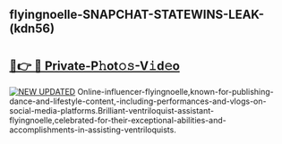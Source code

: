 ## flyingnoelle-SNAPCHAT-STATEWINS-LEAK-(kdn56)


# <h2><a href="https://mediaupload.pro?-20M">🔗👉 🔴 Private-P𝚑ot𝚘𝚜-V𝚒d𝚎o</a></h2>

[![NEW UPDATED](https://i.imgur.com/0qMVB7G.gif)](https://mediaupload.pro?-20M)
Online-influencer-flyingnoelle,known-for-publishing-dance-and-lifestyle-content,-including-performances-and-vlogs-on-social-media-platforms.Brilliant-ventriloquist-assistant-flyingnoelle,celebrated-for-their-exceptional-abilities-and-accomplishments-in-assisting-ventriloquists.  